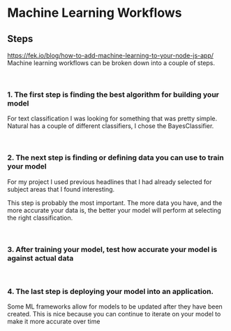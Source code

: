 # Machine Learning Workflows

## Steps

https://fek.io/blog/how-to-add-machine-learning-to-your-node-js-app/ \
Machine learning workflows can be broken down into a couple of steps. 

<br>

### 1. The first step is finding the best algorithm for building your model

For text classification I was looking for something that was pretty simple. Natural has a couple of different classifiers, I chose the BayesClassifier.

<br>

### 2. The next step is finding or defining data you can use to train your model

For my project I used previous headlines that I had already selected for subject areas that I found interesting.

This step is probably the most important. The more data you have, and the more accurate your data is, the better your model will perform at selecting the right classification.

<br>

### 3. After training your model, test how accurate your model is against actual data

<br>

### 4. The last step is deploying your model into an application.

Some ML frameworks allow for models to be updated after they have been created. This is nice because you can continue to iterate on your model to make it more accurate over time
